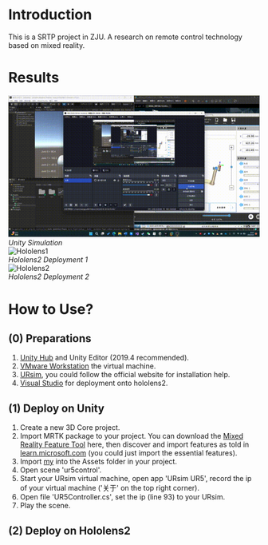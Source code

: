 # Introduction
This is a SRTP project in ZJU. A research on remote control technology based on mixed reality.

# Results
![unity](https://github.com/FelixChristian011226/RoboticArmsControlWithMixedReality/blob/main/Results/Unity.gif)  
                        *Unity Simulation*  
![Hololens1](https://github.com/FelixChristian011226/RoboticArmsControlWithMixedReality/blob/main/Results/Hololens1.gif)  
                        *Hololens2 Deployment 1*  
![Hololens2](https://github.com/FelixChristian011226/RoboticArmsControlWithMixedReality/blob/main/Results/Hololens2.gif)  
                        *Hololens2 Deployment 2*  

# How to Use?
## (0) Preparations
1. [Unity Hub](https://unity.com/cn/unity-hub) and Unity Editor (2019.4 recommended).
2. [VMware Workstation](https://www.vmware.com/cn/products/workstation-player.html) the virtual machine.
3. [URsim](https://www.universal-robots.com/download/software-e-series/simulator-non-linux/offline-simulator-e-series-ur-sim-for-non-linux-594/), you could follow the official website for installation help.
4. [Visual Studio](https://visualstudio.microsoft.com/zh-hans/) for deployment onto hololens2.
## (1) Deploy on Unity
1. Create a new 3D Core project.
2. Import MRTK package to your project. You can download the [Mixed Reality Feature Tool](https://www.microsoft.com/en-us/download/details.aspx?id=102778) here, then discover and import features as told in [learn.microsoft.com](https://learn.microsoft.com/zh-cn/windows/mixed-reality/mrtk-unity/mrtk2/configuration/usingupm?view=mrtkunity-2022-05) (you could just import the essential features).
3. Import [my](https://github.com/FelixChristian011226/RoboticArmsControlWithMixedReality/tree/main/my) into the Assets folder in your project.
4. Open scene 'ur5control'.
5. Start your URsim virtual machine, open app 'URsim UR5', record the ip of your virtual machine ('关于' on the top right corner).
6. Open file 'UR5Controller.cs', set the ip (line 93) to your URsim.
7. Play the scene.
## (2) Deploy on Hololens2
